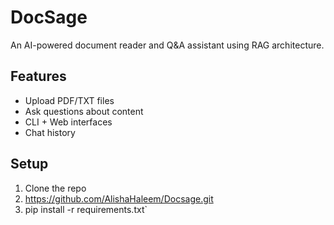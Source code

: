 # DocSage

An AI-powered document reader and Q&A assistant using RAG architecture.

## Features
- Upload PDF/TXT files
- Ask questions about content
- CLI + Web interfaces
- Chat history

## Setup
1. Clone the repo
2. https://github.com/AlishaHaleem/Docsage.git
3. pip install -r requirements.txt`

